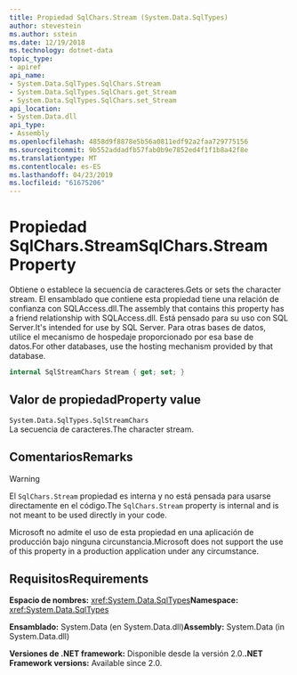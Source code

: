 ```yaml
---
title: Propiedad SqlChars.Stream (System.Data.SqlTypes)
author: stevestein
ms.author: sstein
ms.date: 12/19/2018
ms.technology: dotnet-data
topic_type:
- apiref
api_name:
- System.Data.SqlTypes.SqlChars.Stream
- System.Data.SqlTypes.SqlChars.get_Stream
- System.Data.SqlTypes.SqlChars.set_Stream
api_location:
- System.Data.dll
api_type:
- Assembly
ms.openlocfilehash: 4858d9f8878e5b56a0811edf92a2faa729775156
ms.sourcegitcommit: 9b552addadfb57fab0b9e7852ed4f1f1b8a42f8e
ms.translationtype: MT
ms.contentlocale: es-ES
ms.lasthandoff: 04/23/2019
ms.locfileid: "61675206"
---
```

# <a name="sqlcharsstream-property"></a><span data-ttu-id="e6a53-102">Propiedad SqlChars.Stream</span><span class="sxs-lookup"><span data-stu-id="e6a53-102">SqlChars.Stream Property</span></span>

<span data-ttu-id="e6a53-103">Obtiene o establece la secuencia de caracteres.</span><span class="sxs-lookup"><span data-stu-id="e6a53-103">Gets or sets the character stream.</span></span> <span data-ttu-id="e6a53-104">El ensamblado que contiene esta propiedad tiene una relación de confianza con SQLAccess.dll.</span><span class="sxs-lookup"><span data-stu-id="e6a53-104">The assembly that contains this property has a friend relationship with SQLAccess.dll.</span></span> <span data-ttu-id="e6a53-105">Está pensado para su uso con SQL Server.</span><span class="sxs-lookup"><span data-stu-id="e6a53-105">It's intended for use by SQL Server.</span></span> <span data-ttu-id="e6a53-106">Para otras bases de datos, utilice el mecanismo de hospedaje proporcionado por esa base de datos.</span><span class="sxs-lookup"><span data-stu-id="e6a53-106">For other databases, use the hosting mechanism provided by that database.</span></span>

```csharp
internal SqlStreamChars Stream { get; set; }
```

## <a name="property-value"></a><span data-ttu-id="e6a53-107">Valor de propiedad</span><span class="sxs-lookup"><span data-stu-id="e6a53-107">Property value</span></span>

`System.Data.SqlTypes.SqlStreamChars`\
<span data-ttu-id="e6a53-108">La secuencia de caracteres.</span><span class="sxs-lookup"><span data-stu-id="e6a53-108">The character stream.</span></span>

## <a name="remarks"></a><span data-ttu-id="e6a53-109">Comentarios</span><span class="sxs-lookup"><span data-stu-id="e6a53-109">Remarks</span></span>

> [!WARNING]
> <span data-ttu-id="e6a53-110">El `SqlChars.Stream` propiedad es interna y no está pensada para usarse directamente en el código.</span><span class="sxs-lookup"><span data-stu-id="e6a53-110">The `SqlChars.Stream` property is internal and is not meant to be used directly in your code.</span></span>
>
> <span data-ttu-id="e6a53-111">Microsoft no admite el uso de esta propiedad en una aplicación de producción bajo ninguna circunstancia.</span><span class="sxs-lookup"><span data-stu-id="e6a53-111">Microsoft does not support the use of this property in a production application under any circumstance.</span></span>

## <a name="requirements"></a><span data-ttu-id="e6a53-112">Requisitos</span><span class="sxs-lookup"><span data-stu-id="e6a53-112">Requirements</span></span>

<span data-ttu-id="e6a53-113">**Espacio de nombres:** <xref:System.Data.SqlTypes></span><span class="sxs-lookup"><span data-stu-id="e6a53-113">**Namespace:** <xref:System.Data.SqlTypes></span></span>

<span data-ttu-id="e6a53-114">**Ensamblado:** System.Data (en System.Data.dll)</span><span class="sxs-lookup"><span data-stu-id="e6a53-114">**Assembly:** System.Data (in System.Data.dll)</span></span>

<span data-ttu-id="e6a53-115">**Versiones de .NET framework:** Disponible desde la versión 2.0.</span><span class="sxs-lookup"><span data-stu-id="e6a53-115">**.NET Framework versions:** Available since 2.0.</span></span>